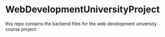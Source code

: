 # WebDevelopmentUniversityProject
this repo contains the backend files for the web development university course project.
